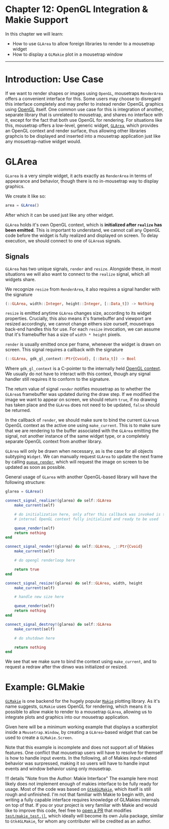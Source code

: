 # Chapter 12: OpenGL Integration & Makie Support

In this chapter we will learn:
+ How to use `GLArea` to allow foreign libraries to render to a mousetrap widget
+ How to display a `GLMakie` plot in a mousetrap window

---

# Introduction: Use Case

If we want to render shapes or images using `OpenGL`, mousetraps `RenderArea` offers a convenient interface for this. Some users may choose to disregard this interface completely and may prefer to instead render OpenGL graphics using [OpenGL](https://github.com/JuliaGL/ModernGL.jl) itself. One common use case for this is integration of another, separate library that is unrelated to mousetrap, and shares no interface with it, except for the fact that both use OpenGL for rendering. For situations like this, mousetrap offers a low-level, generic widget, [`GLArea`](@ref), which provides an OpenGL context and render surface, thus allowing other libraries graphcis to be displayed and inserted into a mousetrap application just like any mosuetrap-native widget would.

# GLArea

`GLarea` is a very simple widget, it acts exactly as `RenderArea` in terms of appearance and behavior, though there is no in-mousetrap way to display graphics.

We create it like so:

```julia
area = GLArea()
```

After which it can be used just like any other widget. 

`GLArea` holds it's own OpenGL context, which is **initialized after `realize` has been emitted**. This is important to understand, we cannot call any OpenGL code before the widget is fully realized and displayed on screen. To delay execution, we should connect to one of `GLArea`s signals.

## Signals

`GLArea` has two unique signals, `render` and `resize`. Alongside these, in most situations we will also want to connect to the `realize` signal, which all widgets share.

We recognize `resize` from `RenderArea`, it also requires a signal handler with the signature

```julia
(::GLArea, width::Integer, height::Integer, [::Data_t]) -> Nothing
```

`resize` is emitted anytime `GLArea` changes size, according to its widget properties. Crucially, this also means it's framebuffer and viewport are resized accordingly, we cannot change eithers size ourself, mousetraps back-end handles this for use. For each `resize` invocation, we can assume that it's framebuffer has a size of `width * height` pixels.

`render` is usually emitted once per frame, whenever the widget is drawn on screen. This signal requires a callback with the signature

```julia
(::GLArea, gdk_gl_context::Ptr{Cvoid}, [::Data_t]) -> Bool
```

Where `gdk_gl_context` is a C-pointer to the internally held [OpenGL context](https://docs.gtk.org/gdk4/class.GLContext.html). We usually do not have to interact with this context, though any signal handler still requires it to conform to the signature.

The return value of signal `render` notifies mousetrap as to whether the `GLArea`s framebuffer was updated during the draw step. If we modified the image we want to appear on screen, we should return `true`, if no drawing has taken place and the `GLArea` does not need to be updated, `false` should be returned.

In the callback of `render`, we should make sure to bind the current `GLArea`s OpenGL context as the active one using `make_current`. This is to make sure that we are rendering to the buffer associated with the `GLArea` emitting the signal, not another instance of the same widget type, or a completely separate OpenGL context from another library.

`GLArea` will only be drawn when necessary, as is the case for all objects subtyping `Widget`. We can manually request `GLArea` to update the next frame by calling [`queue_render`](@ref), which will request the image on screen to be updated as soon as possible.

General usage of `GLarea` with another OpenGL-based library will have the following structure:

```julia
glarea = GLArea()

connect_signal_realize!(glarea) do self::GLArea
    make_current(self)

    # do initialization here, only after this callback was invoked is the 
    # internal OpenGL context fully initialized and ready to be used

    queue_render(self)
    return nothing
end

connect_signal_render!(glarea) do self::GLArea, _::Ptr{Cvoid}
    make_current(self)

    # do opengl renderloop here

    return true
end

connect_signal_resize!(glarea) do self::GLArea, width, height
    make_current(self)

    # handle new size here

    queue_render(self)
    return nothing
end

connect_signal_destroy!(glarea) do self::GLArea
    make_current(self)

    # do shutdown here

    return nothing
end
```

We see that we make sure to bind the context using `make_current`, and to request a redraw after thw dinwo was initialized or resized.

# Example: GLMakie 

[`GLMakie`](https://docs.makie.org/stable/explanations/backends/glmakie/index.html) is one backend for the hugely popular [`Makie`](https://github.com/MakieOrg/Makie.jl) plotting library. As it's name suggests, `GLMakie` uses OpenGL for rendering, which means it is possible to allow makie to render to a mousetrap `GLArea`, allowing us to integrate plots and graphics into our mousetrap application.

Given here will be a minimum working example that displays a scatterplot inside a `Mousetrap.Window`, by creating a `GLArea`-based widget that can be used to create a `GLMakie.Screen`.

Note that this example is incomplete and does not support all of Makies features. One conflict that mousetrap users will have to resolve for themself is how to handle input events. In the following, all of Makies input-related behavior was surpressed, making it so users will have to handle input events and window behavior using only mousetrap.

!!! details "Note from the Author: Makie Interface"
    The example here most likely does not implement enough of makies interface to be fully ready for usage. Most of the code was based on [`Gtk4GLMakie`](https://github.com/JuliaGtk/Gtk4Makie.jl), which itself is still rough and unfinished. I'm not that familiar with Makie to begin with, and writing a fully capable interface requires knowledge of GLMakies internals on top of that. If you or your project is very familiar with Makie and would like to improve this code, feel free to [open a PR](https://github.com/Clemapfel/Mousetrap.jl/pulls) that modifies [`test/makie_test.jl`](https://github.com/Clemapfel/Mousetrap.jl/blob/main/test/makie_test.jl), which ideally will become its own Julia package, similar to `Gtk4GLMakie`, for whom any contributer will be credited as an author.


